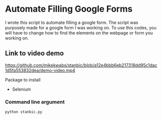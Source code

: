 # Automate Filling Google Forms

I wrote this script to automate filling a google form. The script was purposely made for a google form I was working on. To use this codes, you will have to change how to find the elements
on the webpage or form you working on.

## Link to video demo

https://github.com/mikekwabs/stanbic/blob/a12e4bbb6eb217318dd95c1dac1d5fa553832dea/demo-video.mp4

Package to install

- Selenium

### Command line argument

```bash
python stanbic.py
```
